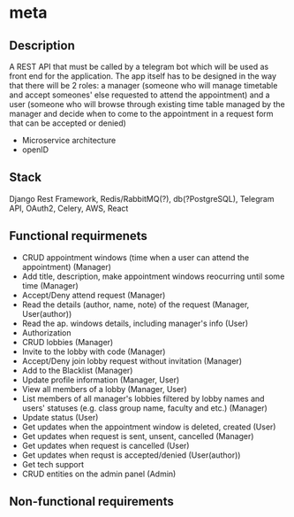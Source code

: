 # meta
## Description
A REST API that must be called by a telegram bot which will be used as front end for the application. The app itself has to be designed in the way that there will be 2 roles: a manager (someone who will manage timetable and accept someones' else requested to attend the appointment) and a user (someone who will browse through existing time table managed by the manager and decide when to come to the appointment in a request form that can be accepted or denied)

- Microservice architecture
- openID

## Stack
Django Rest Framework, Redis/RabbitMQ(?), db(?PostgreSQL), Telegram API, OAuth2, Celery, AWS, React

## Functional requirmenets
 - CRUD appointment windows (time when a user can attend the appointment) (Manager)
 - Add title, description, make appointment windows reocurring until some time (Manager)
 - Accept/Deny attend request (Manager)
 - Read the details (author, name, note) of the request (Manager, User(author))
 - Read the ap. windows details, including manager's info (User)
 - Authorization
 - CRUD lobbies (Manager)
 - Invite to the lobby with code (Manager)
 - Accept/Deny join lobby request without invitation (Manager)
 - Add to the Blacklist (Manager)
 - Update profile information (Manager, User)
 - View all members of a lobby (Manager, User)
 - List members of all manager's lobbies filtered by lobby names and users' statuses (e.g. class group name, faculty and etc.) (Manager)
 - Update status (User)
 - Get updates when the appointment window is deleted, created (User)
 - Get updates when request is sent, unsent, cancelled (Manager)
 - Get updates when request is cancelled (User)
 - Get updates when requst is accepted/denied (User(author))
 - Get tech support
 - CRUD entities on the admin panel (Admin)

## Non-functional requirements

